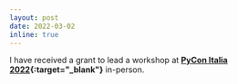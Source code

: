 ```yaml
---
layout: post
date: 2022-03-02
inline: true
---
```


I have received a grant to lead a workshop at **[PyCon Italia 2022](https://pycon.it/en/){:target="_blank"}** in-person.
